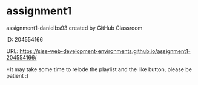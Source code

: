 # assignment1

assignment1-danielbs93 created by GitHub Classroom

ID: 204554166

URL: https://sise-web-development-environments.github.io/assignment1-204554166/

*It may take some time to relode the playlist and the like button, please be patient :)

